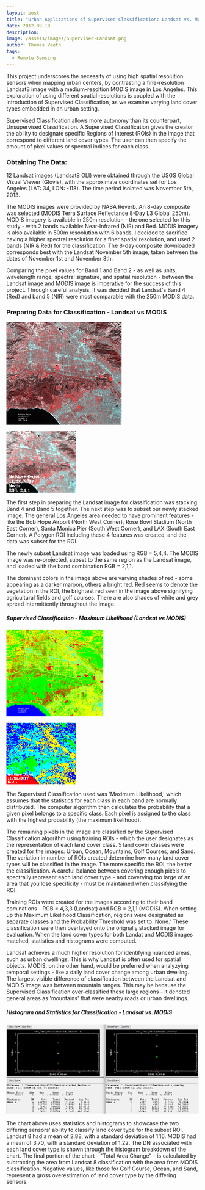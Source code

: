 ```yaml
---
layout: post
title: "Urban Applications of Supervised Classification: Landsat vs. MODIS of Los Angeles, CA"
date: 2012-09-18
description: 
image: /assets/images/Supervised-Landsat.png
author: Thomas Vaeth
tags: 
  - Remote Sensing
---
```


This project underscores the necessity of using high spatial resolution sensors when mapping urban centers, by contrasting a fine-resolution Landsat8 image with a medium-resoltion MODIS image in Los Angeles. This exploration of using different spatial resolutions is coupled with the introduction of Supervised Classification, as we examine varying land cover types embedded in an urban setting.

Supervised Classification allows more autonomy than its counterpart, Unsupervised Classification. A Supervised Classification gives the creator the ability to designate specific Regions of Interest (ROIs) in the image that correspond to different land cover types. The user can then specify the amount of pixel values or spectral indices for each class.

### Obtaining The Data:

12 Landsat images (Landsat8 OLI) were obtained through the USGS Global Visual Viewer (Glovis), with the approximate coordinates set for Los Angeles (LAT: 34, LON: -118). The time period isolated was November 5th, 2013.

The MODIS images were provided by NASA Reverb. An 8-day composite was selected (MODIS Terra Surface Reflectance 8-Day L3 Global 250m). MODIS imagery is available in 250m resolution - the one selected for this study - with 2 bands available: Near-Infrared (NIR) and Red. MODIS imagery is also available in 500m resoolution with 6 bands. I decided to sacrifice having a higher spectral resolution for a finer spatial resolution, and used 2 bands (NIR & Red) for the classification. The 8-day composite downloaded corresponds best with the Landsat November 5th image, taken between the dates of November 1st and November 8th.

Comparing the pixel values for Band 1 and Band 2 - as well as units, wavelength range, spectral signature, and spatial resolution - between the Landsat image and MODIS image is imperative for the success of this project. Through careful analysis, it was decided that Landsat's Band 4 (Red) and band 5 (NIR) were most comparable with the 250m MODIS data. 

### Preparing Data for Classification - Landsat vs MODIS

![Map GIS](/assets/images/Supervised-Landsat.png)

![Placeholder](/assets/images/Supervised-Modis.png)

The first step in preparing the Landsat image for classification was stacking Band 4 and Band 5 together. The next step was to subset our newly stacked image. The general Los Angeles area needed to have prominent features - like the Bob Hope Airport (North West Corner), Rose Bowl Stadium (North East Corner), Santa Monica Pier (South West Corner), and LAX (South East Corner). A Polygon ROI including these 4 features was created, and the data was subset for the ROI.

The newly subset Landsat image was loaded using RGB = 5,4,4. The MODIS image was re-projected, subset to the same region as the Landsat image, and loaded with the band combination RGB = 2,1,1. 

The dominant colors in the image above are varying shades of red - some appearing as a darker maroon, others a bright red. Red seems to denote the vegetation in the ROI, the brightest red seen in the image above signifying agricultural fields and golf courses. There are also shades of white and grey spread intermittently throughout the image. 

##### Supervised Classificaiton - Maximum Likelihood (Landsat vs MODIS)

![Placeholder](/assets/images/Maximum-Likelihood-Landsat.png)

![Placeholder](/assets/images/Maximum-Likelihood-Modis.png)

The Supervised Classification used was 'Maximum Likelihood,' which assumes that the statistics for each class in each band are normally distributed. The computer algorithm then calculates the probability that a given pixel belongs to a specific class. Each pixel is assigned to the class with the highest probability (the maximum likelihood).

The remaining pixels in the image are classified by the Supervised Classification algorithm using training ROIs - which the user designates as the representation of each land cover class. 5 land cover classes were created for the images: Urban, Ocean, Mountains, Golf Courses, and Sand. The variation in number of ROIs created determine how many land cover types will be classified in the image. The more specific the ROI, the better the classification. A careful balance between covering enough pixels to spectrally represent each land cover type - and coverying too large of an area that you lose specificity - must be maintained when classifying the ROI.

Training ROIs were created for the images according to their band cominations - RGB = 4,3,3 (Landsat) and RGB = 2,1,1 (MODIS). When setting up the Maximum Likelihood Classification, regions were designated as separate classes and the Probability Threshold was set to 'None.' These classification were then overlayed onto the orignally stacked image for evaluation. When the land cover types for both Landat and MODIS images matched, statistics and histograms were computed.

Landsat achieves a much higher resolution for identifying nuanced areas, such as urban dwellings. This is why Landsat is often used for spatial objects. MODIS, on the other hand, would be preferred when analyzying temporal settings - like a daily land cover change among urban dwelling. The largest visible difference of classification between the Landsat and MODIS image was between mountain ranges. This may be because the Supervised Classification over-classified these large regions - it denoted general areas as 'mountains' that were nearby roads or urban dwellings.


##### Histogram and Statistics for Classification - Landsat vs. MODIS

![Placeholder](/assets/images/landsat-vs-modis-stats.png)

The chart above uses statistics and histograms to showcase the two differing sensors' ability to classify land cover type for the subset ROI. Landsat 8 had a mean of 2.88, with a standard deviation of 1.16. MODIS had a mean of 3.70, with a standard deviation of 1.22. The DN associated with each land cover type is shown through the histogram breakdown of the chart. The final portion of the chart - "Total Area Change" - is calculated by subtracting the area from Landsat 8 classification with the area from MODIS classification. Negative values, like those for Golf Course, Ocean, and Sand, represent a gross overestimation of land cover type by the differing sensors.







